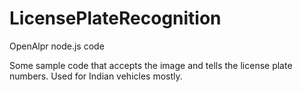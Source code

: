 # LicensePlateRecognition
OpenAlpr node.js code

Some sample code that accepts the image and tells the license plate numbers.
Used for Indian vehicles mostly.

